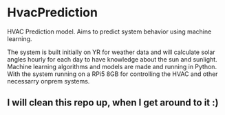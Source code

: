 # HvacPrediction
HVAC Prediction model. 
Aims to predict system behavior using machine learning.

The system is built initially on YR for weather data and will calculate solar angles hourly for each day to have knowledge about the sun and sunlight.
Machine learning algorithms and models are made and running in Python. With the system running on a RPi5 8GB for controlling the HVAC and other necessarry onprem systems.

## I will clean this repo up, when I get around to it :)
